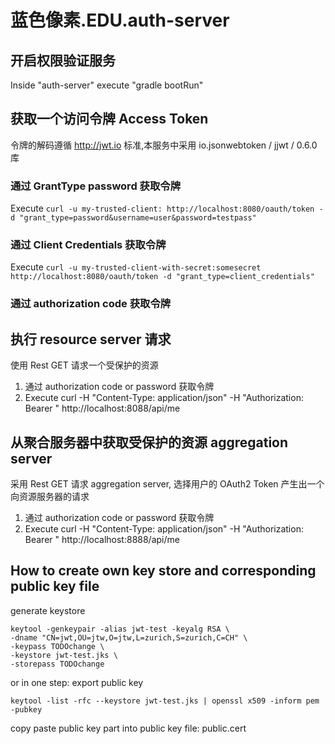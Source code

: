 # 蓝色像素.EDU.auth-server
## 开启权限验证服务
Inside "auth-server" execute "gradle bootRun"

## 获取一个访问令牌 Access Token
令牌的解码遵循 http://jwt.io 标准,本服务中采用 io.jsonwebtoken / jjwt / 0.6.0 库

### 通过 GrantType password 获取令牌

Execute `curl -u my-trusted-client: http://localhost:8080/oauth/token -d "grant_type=password&username=user&password=testpass"`

### 通过 Client Credentials 获取令牌

Execute `curl -u my-trusted-client-with-secret:somesecret http://localhost:8080/oauth/token -d "grant_type=client_credentials"`

### 通过 authorization code 获取令牌

## 执行 resource server 请求
 使用 Rest GET 请求一个受保护的资源
1. 通过 authorization code or password 获取令牌
2. Execute curl -H "Content-Type: application/json" -H "Authorization: Bearer <your token>" http://localhost:8088/api/me

## 从聚合服务器中获取受保护的资源 aggregation server
采用 Rest GET 请求 aggregation server, 选择用户的 OAuth2 Token 产生出一个向资源服务器的请求
1. 通过 authorization code or password 获取令牌
2. Execute curl -H "Content-Type: application/json" -H "Authorization: Bearer <your token>" http://localhost:8888/api/me
    

## How to create own key store and corresponding public key file

generate keystore 
```
keytool -genkeypair -alias jwt-test -keyalg RSA \
-dname "CN=jwt,OU=jtw,O=jtw,L=zurich,S=zurich,C=CH" \
-keypass TODOchange \ 
-keystore jwt-test.jks \ 
-storepass TODOchange
```

or in one step: export public key
```
keytool -list -rfc --keystore jwt-test.jks | openssl x509 -inform pem -pubkey
```

copy paste public key part into public key file: public.cert
